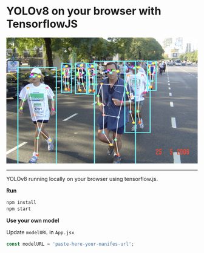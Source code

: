 # YOLOv8 on your browser with TensorflowJS

<p align="center">
  <img src="./sample.jpg" />
</p>

---

YOLOv8 running locally on your browser using tensorflow.js.

**Run**

```bash
npm install
npm start
```

**Use your own model**

Update `modelURL` in `App.jsx`
   ```jsx
   const modelURL = 'paste-here-your-manifes-url';
   ```